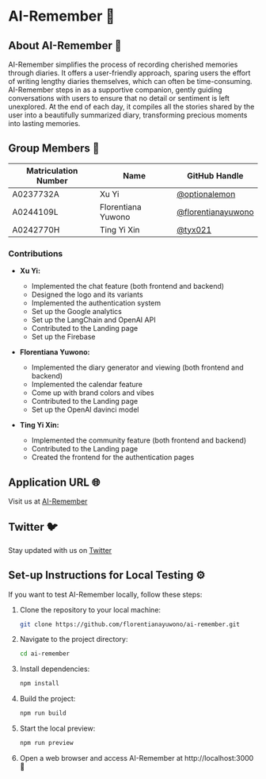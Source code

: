 # AI-Remember 📔

## About AI-Remember 🌟

AI-Remember simplifies the process of recording cherished memories through diaries. It offers a user-friendly approach, sparing users the effort of writing lengthy diaries themselves, which can often be time-consuming. AI-Remember steps in as a supportive companion, gently guiding conversations with users to ensure that no detail or sentiment is left unexplored. At the end of each day, it compiles all the stories shared by the user into a beautifully summarized diary, transforming precious moments into lasting memories.

## Group Members 👥

| Matriculation Number | Name               | GitHub Handle                            |
| -------------------- | ------------------ | ------------------------------------------ |
| A0237732A            | Xu Yi              | [@optionalemon](https://github.com/optionalemon/)         |
| A0244109L            | Florentiana Yuwono | [@florentianayuwono](https://github.com/florentianayuwono/) |
| A0242770H            | Ting Yi Xin        | [@tyx021](https://github.com/tyx021) |

### Contributions
- **Xu Yi:**
  - Implemented the chat feature (both frontend and backend)
  - Designed the logo and its variants
  - Implemented the authentication system
  - Set up the Google analytics
  - Set up the LangChain and OpenAI API
  - Contributed to the Landing page
  - Set up the Firebase

- **Florentiana Yuwono:**
  - Implemented the diary generator and viewing (both frontend and backend)
  - Implemented the calendar feature
  - Come up with brand colors and vibes
  - Contributed to the Landing page
  - Set up the OpenAI davinci model

- **Ting Yi Xin:**
  - Implemented the community feature (both frontend and backend)
  - Contributed to the Landing page
  - Created the frontend for the authentication pages

## Application URL 🌐

Visit us at [AI-Remember](https://ai-remember.vercel.app/)

## Twitter 🐦

Stay updated with us on [Twitter](https://twitter.com/ai_remember)

## Set-up Instructions for Local Testing ⚙️

If you want to test AI-Remember locally, follow these steps:

1. Clone the repository to your local machine:
   ```bash
   git clone https://github.com/florentianayuwono/ai-remember.git
   ```
2. Navigate to the project directory:
   ```bash
   cd ai-remember
   ```
3. Install dependencies:
   ```bash
   npm install
   ```
4. Build the project:
   ```bash
   npm run build
   ```
5. Start the local preview:
   ```bash
   npm run preview
   ```
6. Open a web browser and access AI-Remember at http://localhost:3000 🚀
